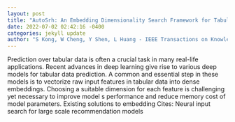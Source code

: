 ```yaml
--- 
layout: post 
title: "AutoSrh: An Embedding Dimensionality Search Framework for Tabular Data Prediction" 
date: 2022-07-02 02:42:16 -0400 
categories: jekyll update 
author: "S Kong, W Cheng, Y Shen, L Huang - IEEE Transactions on Knowledge and Data , 2022" 
--- 
```

Prediction over tabular data is often a crucial task in many real-life applications. Recent advances in deep learning give rise to various deep models for tabular data prediction. A common and essential step in these models is to vectorize raw input features in tabular data into dense embeddings. Choosing a suitable dimension for each feature is challenging yet necessary to improve model s performance and reduce memory cost of model parameters. Existing solutions to embedding Cites: Neural input search for large scale recommendation models